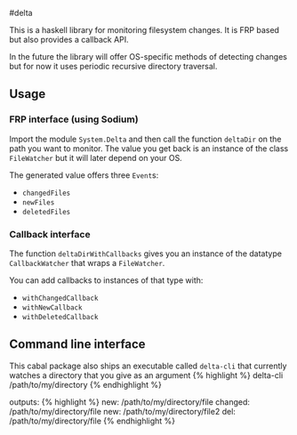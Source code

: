 #delta

This is a haskell library for monitoring filesystem changes. It is FRP based
but also provides a callback API.

In the future the library will offer OS-specific methods of detecting changes
but for now it uses periodic recursive directory traversal.

## Usage

### FRP interface (using Sodium)
Import the module ```System.Delta``` and then call the function ```deltaDir```
on the path you want to monitor. The value you get back is an instance of the
class ```FileWatcher``` but it will later depend on your OS.

The generated value offers three ```Event```s:

* ```changedFiles```
* ```newFiles```
* ```deletedFiles```

### Callback interface

The function ```deltaDirWithCallbacks``` gives you an instance of the
datatype ```CallbackWatcher``` that wraps a ```FileWatcher```.

You can add callbacks to instances of that type with:

* ```withChangedCallback```
* ```withNewCallback```
* ```withDeletedCallback```

## Command line interface

This cabal package also ships an executable called ```delta-cli``` that currently
watches a directory that you give as an argument
{% highlight    %}
delta-cli /path/to/my/directory
{% endhighlight %}

outputs:
{% highlight    %}
new:     /path/to/my/directory/file
changed: /path/to/my/directory/file
new:     /path/to/my/directory/file2
del:     /path/to/my/directory/file
{% endhighlight %}
